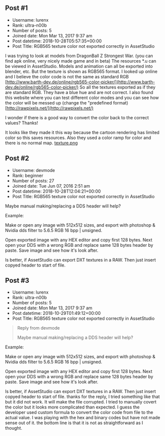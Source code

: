 ## Post #1
- Username: lurenx
- Rank: ultra-n00b
- Number of posts: 5
- Joined date: Mon Mar 13, 2017 9:37 am
- Post datetime: 2018-10-28T05:57:35+00:00
- Post Title: RGB565 texture color not exported correctly in AssetStudio

I was trying to look at models from DragonBall Z Strongest War. (you can find apk online, very nicely made game and in beta)
The resources *.u can be viewed in AssetStudio. Models and animation can all be exported into blender, etc.
But the texture is shown as RGB565 format. I looked up online and I believe the color code is not the same as standard RGB
[http://www.barth-dev.de/online/rgb565-color-picker/](http://www.barth-dev.de/online/rgb565-color-picker/)
So all the textures exported as if they are standard RGB. They have a blue hue and are not correct. 
I also found this website where you can test different color modes and you can see how the color will be messed up (change the "predefined format)
[http://rawpixels.net/](http://rawpixels.net/)

I wonder if there is a good way to convert the color back to the correct values? Thanks!

It looks like they made it this way because the cartoon rendering has limited color so this saves resources. Also they used a color ramp for color and there is no normal map.
[texture.png](https://xentaxbackup.github.io/file/15098_texture.png)
## Post #2
- Username: devmode
- Rank: beginner
- Number of posts: 27
- Joined date: Tue Jun 07, 2016 2:51 am
- Post datetime: 2018-10-28T12:04:21+00:00
- Post Title: RGB565 texture color not exported correctly in AssetStudio

Maybe manual making/replacing a DDS header will help?

Example:

Make or open any image with 512x512 sizes, and export with photoshop & Nvidia dds filter to 5.6.5 RGB 16 bpp | unsigned.

Open exported image with any HEX editor and copy first 128 bytes. Next open your DDS with a wrong RGB and replace same 128 bytes header by paste. Save image and see how it's look after.

Is better, if AssetStudio can export DXT textures in a RAW. Then just insert copyed header to start of file.
## Post #3
- Username: lurenx
- Rank: ultra-n00b
- Number of posts: 5
- Joined date: Mon Mar 13, 2017 9:37 am
- Post datetime: 2018-10-29T01:49:12+00:00
- Post Title: RGB565 texture color not exported correctly in AssetStudio

> Reply from devmode
>
> Maybe manual making/replacing a DDS header will help?

Example:

Make or open any image with 512x512 sizes, and export with photoshop & Nvidia dds filter to 5.6.5 RGB 16 bpp | unsigned.

Open exported image with any HEX editor and copy first 128 bytes. Next open your DDS with a wrong RGB and replace same 128 bytes header by paste. Save image and see how it's look after.

Is better, if AssetStudio can export DXT textures in a RAW. Then just insert copyed header to start of file.
thanks for the reply, I tried something like that but it did not work. It will make the file corrupted.
I tried to manually covert the color but it looks more complicated than expected. I guess the developer used custom formula to convert the color code from file to the actual value. I was playing with the hex and binary codes but have not made sense out of it. the bottom line is that it is not as straightforward as I thought.
